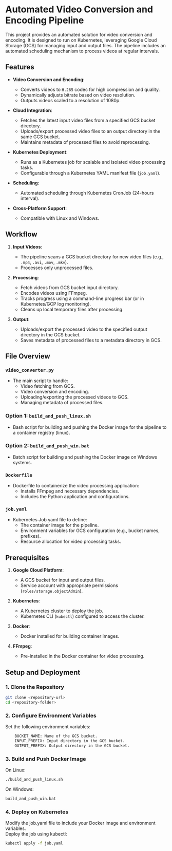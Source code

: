 # Automated Video Conversion and Encoding Pipeline

This project provides an automated solution for video conversion and encoding. It is designed to run on Kubernetes, leveraging Google Cloud Storage (GCS) for managing input and output files. The pipeline includes an automated scheduling mechanism to process videos at regular intervals.

## Features

- **Video Conversion and Encoding**:
  - Converts videos to `H.265` codec for high compression and quality.
  - Dynamically adjusts bitrate based on video resolution.
  - Outputs videos scaled to a resolution of 1080p.

- **Cloud Integration**:
  - Fetches the latest input video files from a specified GCS bucket directory.
  - Uploads/export processed video files to an output directory in the same GCS bucket.
  - Maintains metadata of processed files to avoid reprocessing.

- **Kubernetes Deployment**:
  - Runs as a Kubernetes job for scalable and isolated video processing tasks.
  - Configurable through a Kubernetes YAML manifest file (`job.yaml`).

- **Scheduling**:
  - Automated scheduling through Kubernetes CronJob (24-hours interval).

- **Cross-Platform Support**:
  - Compatible with Linux and Windows.

## Workflow

1. **Input Videos**:
   - The pipeline scans a GCS bucket directory for new video files (e.g., `.mp4`, `.avi`, `.mov`, `.mkv`).
   - Processes only unprocessed files.

2. **Processing**:
   - Fetch videos from GCS bucket input directory.
   - Encodes videos using FFmpeg.
   - Tracks progress using a command-line progress bar (or in Kubernetes/GCP log monitoring).
   - Cleans up local temporary files after processing.

3. **Output**:
   - Uploads/export the processed video to the specified output directory in the GCS bucket.
   - Saves metadata of processed files to a metadata directory in GCS.

## File Overview

### `video_converter.py`

- The main script to handle:
  - Video fetching from GCS.
  - Video conversion and encoding.
  - Uploading/exporting the processed videos to GCS.
  - Managing metadata of processed files.

### Option 1: `build_and_push_linux.sh`

- Bash script for building and pushing the Docker image for the pipeline to a container registry (linux).

### Option 2: `build_and_push_win.bat`

- Batch script for building and pushing the Docker image on Windows systems.

### `Dockerfile`

- Dockerfile to containerize the video processing application:
  - Installs FFmpeg and necessary dependencies.
  - Includes the Python application and configurations.

### `job.yaml`

- Kubernetes Job yaml file to define:
  - The container image for the pipeline.
  - Environment variables for GCS configuration (e.g., bucket names, prefixes).
  - Resource allocation for video processing tasks.

## Prerequisites

1. **Google Cloud Platform**:
   - A GCS bucket for input and output files.
   - Service account with appropriate permissions (`roles/storage.objectAdmin`).

2. **Kubernetes**:
   - A Kubernetes cluster to deploy the job.
   - Kubernetes CLI (`kubectl`) configured to access the cluster.

3. **Docker**:
   - Docker installed for building container images.

4. **FFmpeg**:
   - Pre-installed in the Docker container for video processing.

## Setup and Deployment

### 1. Clone the Repository

```bash
git clone <repository-url>
cd <repository-folder>
```

### 2. Configure Environment Variables

Set the following environment variables:
```bash
    BUCKET_NAME: Name of the GCS bucket.
    INPUT_PREFIX: Input directory in the GCS bucket.
    OUTPUT_PREFIX: Output directory in the GCS bucket.
```

### 3. Build and Push Docker Image
On Linux:

```bash
./build_and_push_linux.sh
```

On Windows:
```bash
build_and_push_win.bat
```

### 4. Deploy on Kubernetes

Modify the job.yaml file to include your Docker image and environment variables.  
Deploy the job using kubectl:
```bash
kubectl apply -f job.yaml
```
